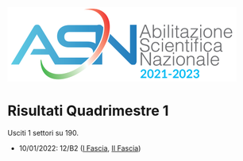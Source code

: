 ![logo](img/logo.png)

# Risultati Quadrimestre 1

Usciti 1 settori su 190.

- 10/01/2022: 12/B2 ([I Fascia](https://asn21.cineca.it/pubblico/miur/esito/12%252FB2/1/1), [II Fascia](https://asn21.cineca.it/pubblico/miur/esito/12%252FB2/2/1))
